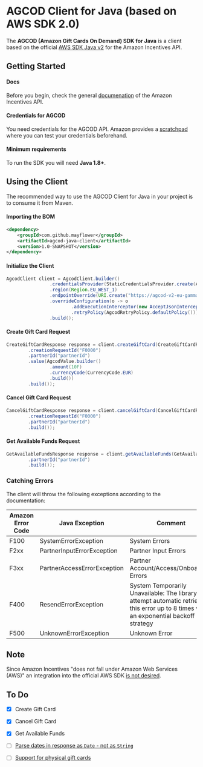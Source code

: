 # AGCOD Client for Java (based on AWS SDK 2.0)

The **AGCOD (Amazon Gift Cards On Demand) SDK for Java** is a client based on the official [AWS SDK Java v2][sdk] for the Amazon Incentives API.

## Getting Started

#### Docs

Before you begin, check the general [documenation][agcod-docs] of the Amazon Incentives API.  

#### Credentials for AGCOD ####

You need credentials for the AGCOD API. Amazon provides a [scratchpad][scratchpad] where you can test your credentials beforehand. 

#### Minimum requirements ####

To run the SDK you will need **Java 1.8+**.

## Using the Client

The recommended way to use the AGCOD Client for Java in your project is to consume it from Maven. 

#### Importing the BOM ####

```xml 
<dependency>
    <groupId>com.github.mayflower</groupId>
    <artifactId>agcod-java-client</artifactId>
    <version>1.0-SNAPSHOT</version>
</dependency>
```

#### Initialize the Client
```java
AgcodClient client = AgcodClient.builder()
                .credentialsProvider(StaticCredentialsProvider.create(AwsBasicCredentials.create("accessKey", "secretKey")))
                .region(Region.EU_WEST_1)
                .endpointOverride(URI.create("https://agcod-v2-eu-gamma.amazon.com"))
                .overrideConfiguration(o -> o
                        .addExecutionInterceptor(new AcceptJsonInterceptor())
                        .retryPolicy(AgcodRetryPolicy.defaultPolicy()))
                .build();
```

#### Create Gift Card Request
```java
CreateGiftCardResponse response = client.createGiftCard(CreateGiftCardRequest.builder()
        .creationRequestId("F0000")
        .partnerId("partnerId")
        .value(AgcodValue.builder()
                .amount(10F)
                .currencyCode(CurrencyCode.EUR)
                .build())
        .build());
```

#### Cancel Gift Card Request
```java
CancelGiftCardResponse response = client.cancelGiftCard(CancelGiftCardRequest.builder()
        .creationRequestId("F0000")
        .partnerId("partnerId")
        .build());
```

#### Get Available Funds Request
```java
GetAvailableFundsResponse response = client.getAvailableFunds(GetAvailableFundsRequest.builder()
        .partnerId("partnerId")
        .build());
```

### Catching Errors

The client will throw the following exceptions according to the documentation:

| Amazon Error Code  | Java Exception | Comment | 
| ------------- | ------------- | ------------- |
| F100  | SystemErrorException  | System Errors  |
| F2xx  | PartnerInputErrorException  | Partner Input Errors  |
| F3xx  | PartnerAccessErrorException  | Partner Account/Access/Onboarding Errors  |
| F400  | ResendErrorException  | System Temporarily Unavailable: The library will attempt automatic retries on this error up to 8 times with an exponential backoff strategy  |
| F500  | UnknownErrorException  | Unknown Error  |

## Note
Since Amazon Incentives "does not fall under Amazon Web Services (AWS)" an integration into the official AWS SDK [is not desired][agcod-aws-issue].  

## To Do

- [x] Create Gift Card
- [x] Cancel Gift Card
- [x] Get Available Funds
- [ ] [Parse dates in response as `Date` - not as `String`](https://github.com/mayflower/agcod-java-client/issues/2) 
- [ ] [Support for physical gift cards](https://github.com/mayflower/agcod-java-client/issues/1)


[sdk]: https://github.com/aws/aws-sdk-java-v2
[agcod-docs]: https://s3-us-west-2.amazonaws.com/incentives-api-docs/incentives-api/incentives-api.html
[scratchpad]: https://s3.amazonaws.com/AGCOD/htmlSDKv2/htmlSDKv2_NAEUFE/index.html
[agcod-aws-issue]: https://github.com/aws/aws-sdk-java-v2/issues/1508
